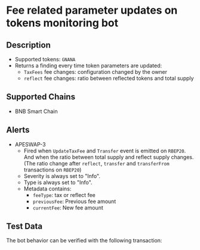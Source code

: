 # Fee related parameter updates on tokens monitoring bot

## Description

- Supported tokens: `GNANA`
- Returns a finding every time token parameters are updated:
  - `TaxFees` fee changes: configuration changed by the owner
  - `reflect` fee changes: ratio between reflected tokens and total supply

## Supported Chains

- BNB Smart Chain

## Alerts

- APESWAP-3
  - Fired when `UpdateTaxFee` and `Transfer` event is emitted on `RBEP20`. And when the ratio between total supply and reflect supply changes. (The ratio change after `reflect`, `transfer` and `transferFrom` transactions on `RBEP20`)
  - Severity is always set to "Info".
  - Type is always set to "Info".
  - Metadata contains:
    - `feeType`: tax or reflect fee
    - `previousFee`: Previous fee amount
    - `currentFee`: New fee amount

## Test Data

The bot behavior can be verified with the following transaction:
